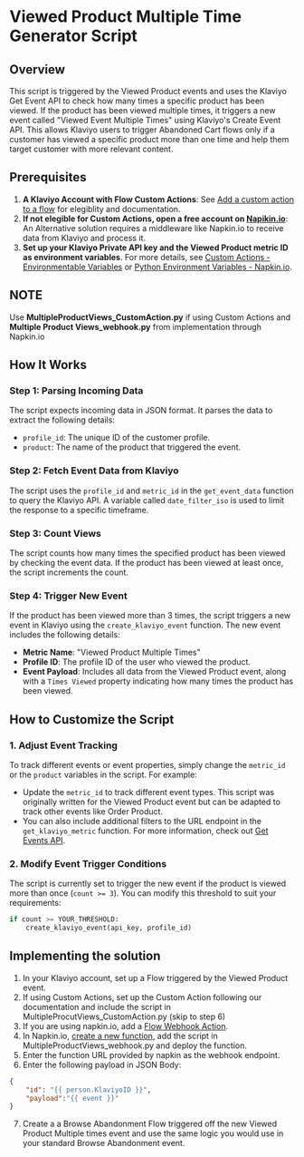 # Viewed Product Multiple Time Generator Script

## Overview

This script is triggered by the Viewed Product events and uses the Klaviyo Get Event API to check how many times a specific product has been viewed. If the product has been viewed multiple times, it triggers a new event called "Viewed Event Multiple Times" using Klaviyo's Create Event API. This allows Klaviyo users to trigger Abandoned Cart flows only if a customer has viewed a specific product more than one time and help them target customer with more relevant content.

## Prerequisites

1. **A Klaviyo Account with Flow Custom Actions**:
See [Add a custom action to a flow](https://developers.klaviyo.com/en/docs/add_a_custom_action_to_a_flow) for elegiblity and documentation.
2. **If not elegible for Custom Actions, open a free account on [Napikin.io](https://napkin.io)**: An Alternative solution requires a middleware like Napkin.io to receive data from Klaviyo and process it.
3. **Set up your Klaviyo Private API key and the Viewed Product metric ID as environment variables**. For more details, see [Custom Actions - Environmentable Variables](https://developers.klaviyo.com/en/docs/add_a_custom_action_to_a_flow#environment-variables) or [Python Environment Variables - Napkin.io](https://docs.napkin.io/python/environment-variables).

## NOTE

Use **MultipleProductViews_CustomAction.py** if using Custom Actions and **Multiple Product Views_webhook.py** from implementation through Napkin.io

## How It Works

### Step 1: Parsing Incoming Data

The script expects incoming data in JSON format. It parses the data to extract the following details:

- `profile_id`: The unique ID of the customer profile.
- `product`: The name of the product that triggered the event.

### Step 2: Fetch Event Data from Klaviyo

The script uses the `profile_id` and `metric_id` in the `get_event_data` function to query the Klaviyo API. A variable called `date_filter_iso` is used to limit the response to a specific timeframe.

### Step 3: Count Views

The script counts how many times the specified product has been viewed by checking the event data. If the product has been viewed at least once, the script increments the count.

### Step 4: Trigger New Event

If the product has been viewed more than 3 times, the script triggers a new event in Klaviyo using the `create_klaviyo_event` function. The new event includes the following details:

- **Metric Name**: "Viewed Product Multiple Times"
- **Profile ID**: The profile ID of the user who viewed the product.
- **Event Payload**: Includes all data from the Viewed Product event, along with a `Times Viewed` property indicating how many times the product has been viewed.

## How to Customize the Script

### 1. Adjust Event Tracking

To track different events or event properties, simply change the `metric_id` or the `product` variables in the script. For example:

- Update the `metric_id` to track different event types. This script was originally written for the Viewed Product event but can be adapted to track other events like Order Product.
- You can also include additional filters to the URL endpoint in the `get_klaviyo_metric` function. For more information, check out [Get Events API](https://developers.klaviyo.com/en/reference/get_events).

### 2. Modify Event Trigger Conditions

The script is currently set to trigger the new event if the product is viewed more than once (`count >= 3`). You can modify this threshold to suit your requirements:

```python
if count >= YOUR_THRESHOLD:
    create_klaviyo_event(api_key, profile_id)
```

## Implementing the solution

1. In your Klaviyo account, set up a Flow triggered by the Viewed Product event.
2. If using Custom Actions, set up the Custom Action following our documentation and include the script in MultipleProcutViews_CustomAction.py (skip to step 6)
3. If you are using napkin.io, add a [Flow Webhook Action](https://developers.klaviyo.com/en/docs/how_to_add_a_webhook_action_to_a_flow).
4. In Napkin.io, [create a new function](https://docs.napkin.io/guides/quick-start), add the script in MultipleProductViews_webhook.py and deploy the function.
5. Enter the function URL provided by napkin as the webhook endpoint.
6. Enter the following payload in JSON Body:

```json
{
    "id": "{{ person.KlaviyoID }}",
    "payload":"{{ event }}"
}
```

7. Create a a Browse Abandonment Flow triggered off the new Viewed Product Multiple times event and use the same logic you would use in your standard Browse Abandonment event.
